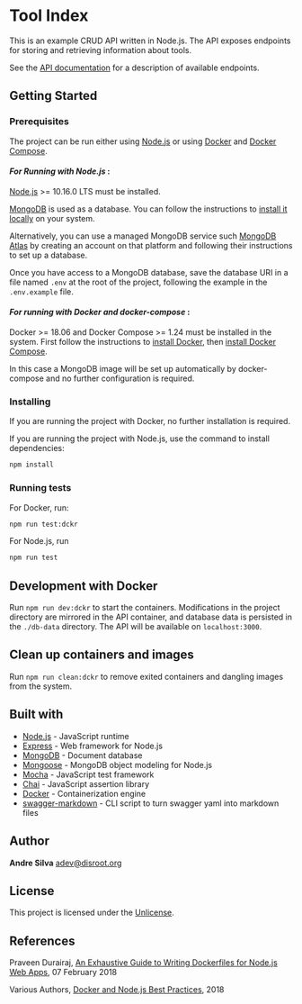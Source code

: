 # Tool Index

This is an example CRUD API written in Node.js. The API exposes endpoints for storing and retrieving information about tools.

See the [API documentation](api-doc/tool-index-api.md) for a description of available endpoints.

## Getting Started

### **Prerequisites**

The project can be run either using [Node.js](https://nodejs.org/en/) or using [Docker](https://www.docker.com/) and [Docker Compose](https://docs.docker.com/compose/).

#### _For Running with Node.js_ :

[Node.js](https://nodejs.org/en/) >= 10.16.0 LTS must be installed.

[MongoDB](https://www.mongodb.com/) is used as a database. You can follow the instructions to [install it locally](https://docs.mongodb.com/manual/administration/install-community/) on your system.

Alternatively, you can use a managed MongoDB service such [MongoDB Atlas](https://www.mongodb.com/atlas/database) by creating an account on that platform and following their instructions to set up a database.

Once you have access to a MongoDB database, save the database URI in a file named `.env` at the root of the project, following the example in the `.env.example` file.

#### _For running with Docker and docker-compose_ :

Docker >= 18.06 and Docker Compose >= 1.24 must be installed in the system. First follow the instructions to [install Docker](https://docs.docker.com/install/#server), then [install Docker Compose](https://docs.docker.com/compose/install/).

In this case a MongoDB image will be set up automatically by docker-compose and no further configuration is required.

### **Installing**

If you are running the project with Docker, no further installation is required.

If you are running the project with Node.js, use the command to install dependencies:

```sh
npm install
```

### Running tests

For Docker, run:

```sh
npm run test:dckr
```

For Node.js, run

```sh
npm run test
```

## Development with Docker

Run `npm run dev:dckr` to start the containers. Modifications in the project directory are mirrored in the API container, and database data is persisted in the `./db-data` directory. The API will be available on `localhost:3000`.

## Clean up containers and images

Run `npm run clean:dckr` to remove exited containers and dangling images from the system.

## Built with

* [Node.js](https://nodejs.org/en/) - JavaScript runtime
* [Express](http://expressjs.com/) - Web framework for Node.js
* [MongoDB](https://www.mongodb.com/) - Document database
* [Mongoose](https://mongoosejs.com/) - MongoDB object modeling for Node.js
* [Mocha](https://mochajs.org/) - JavaScript test framework
* [Chai](https://www.chaijs.com/) - JavaScript assertion library
* [Docker](https://www.docker.com/) - Containerization engine
* [swagger-markdown](https://www.npmjs.com/package/swagger-markdown) - CLI script to turn swagger yaml into markdown files

## Author

**Andre Silva** [adev@disroot.org](mailto:adev@disroot.org)

## License

This project is licensed under the [Unlicense](UNLICENSE.md).

## References

Praveen Durairaj, [An Exhaustive Guide to Writing Dockerfiles for Node.js Web Apps](https://blog.hasura.io/an-exhaustive-guide-to-writing-dockerfiles-for-node-js-web-apps-bbee6bd2f3c4/), 07 February 2018

Various Authors, [Docker and Node.js Best Practices](https://github.com/nodejs/docker-node/blob/master/docs/BestPractices.md), 2018
